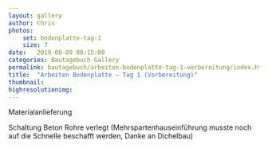 ```yaml
---
layout: gallery
author: Chris
photos:
    set: bodenplatte-tag-1
    size: 7
date:   2019-08-09 08:15:00
categories: Bautagebuch Gallery
permalink: bautagebuch/arbeiten-bodenplatte-tag-1-vorbereitung/index.html
title:  "Arbeiten Bodenplatte – Tag 1 (Vorbereitung)"
thumbnail: 
highresolutionimg: 
---
```

Materialanlieferung
<!--more-->
Schaltung Beton
Rohre verlegt (Mehrspartenhauseinführung musste noch auf die Schnelle beschafft werden, Danke an Dichelbau)
